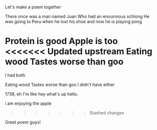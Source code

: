Let's make a poem together


There once was a man named Juan
Who had an enourmous schlong
He was going to Peru when he lost his shoe
and now he is playing pong



Protein is good
Apple is too
<<<<<<< Updated upstream
Eating wood
Tastes worse than goo
=======
I had both

Eating wood
Tastes worse than goo
I didn't have either

1738, eh
I'm like hey what's up hello.


i am enjoying the apple

>>>>>>> Stashed changes

Great poem guys!
